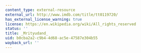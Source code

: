 ```yaml
---
content_type: external-resource
external_url: http://www.imdb.com/title/tt0119720/
has_external_license_warning: true
license: https://en.wikipedia.org/wiki/All_rights_reserved
status: ''
title: _Mrityudand_
uid: b0cba2a2-c9b4-4d68-ac5e-47587e304b55
wayback_url: ''
---
```

